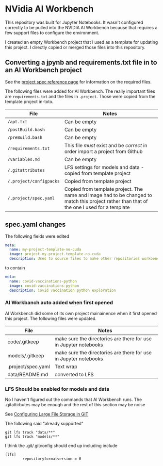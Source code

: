 # NVidia AI Workbench

This repository was built for Jupyter Notebooks. It wasn't configured correctly to be pulled into the NVIDIA AI Workbench because that requires a few support files to configure the environment.

I created an empty Workbench project that I used as a template for updating this project. I directly copied or merged those files into this repository.

## Converting a jpynb and requirements.txt file in to an AI Workbench project

See the [project spec reference page](https://docs.nvidia.com/ai-workbench/user-guide/latest/reference/projects/spec.html#workbench-project-components) for information on the required files.

The following files were added for AI Workbench. The really important files are `requirements.txt` and the files in `.project`.  Those were copied from the template project in-toto.

| File                    | Notes                                                                                                                                      |
| ----------------------- | ------------------------------------------------------------------------------------------------------------------------------------------ |
| `/apt.txt`              | Can be empty                                                                                                                               |
| `/postBuild.bash`       | Can be empty                                                                                                                               |
| `/preBuild.bash`        | Can be empty                                                                                                                               |
| `/requirements.txt`     | This file *must* exist and be *correct* in order import a project from Github                                                              |
| `/variables.md`         | Can be empty                                                                                                                               |
| `/.gitattributes`       | LFS settings for models and data - copied from template project                                                                            |
| `/.project/configpacks` | Copied from template project                                                                                                               |
| `/.project/spec.yaml`   | Copied from template project. The name and image had to be changed to match this project rather than that of the one I used for a template |

## spec.yaml changes

The following fields were edited

```yaml
meta:
  name: my-project-template-no-cuda
  image: project-my-project-template-no-cuda
  description: Used to source files to make other repositories workbench compatible
```

to contain

```yaml
meta:
  name: covid-vaccinations-python
  image: covid-vaccinations-python
  description: Covid vaccination python exploration
```

### AI Workbanch auto added when first opened

AI Workbench did some of its own project mainainence when it first opened this project. The following files were updated.

| File               | Notes                                                            |
| ------------------ | ---------------------------------------------------------------- |
| code/.gitkeep      | make sure the directories are there for use in Jupyter notebooks |
| models/.gitkeep    | make sure the directories are there for use in Jupyter notebooks |
| .project/spec.yaml | Text wrap                                                        |
| data/README.md     | converted to LFS                                                 |

### LFS Should be enabled for models and data

No I haven't figured out the commands that AI Workbench runs.  The .gitattirbutes may be enough and the rest of this section may be noise

See [Configuring Large File Storage in GIT](https://docs.github.com/en/repositories/working-with-files/managing-large-files/configuring-git-large-file-storage)

The following said "already supported"

```shell
git lfs track "data/**"
git lfs track "models/**"
```

I think the .git/.gitconfig should end up including include

```config
[lfs]
        repositoryformatversion = 0
```
